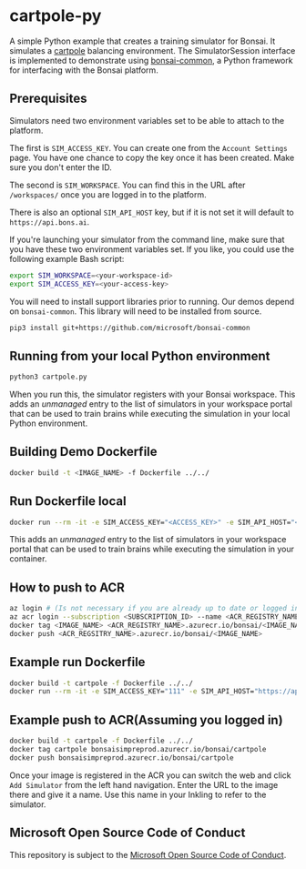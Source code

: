 # cartpole-py

A simple Python example that creates a training simulator for Bonsai. It simulates a [cartpole](https://en.wiktionary.org/wiki/cartpole) balancing environment. The SimulatorSession interface is implemented to demonstrate using [bonsai-common](https://github.com/microsoft/bonsai-common), a Python framework for interfacing with the Bonsai platform.

## Prerequisites

Simulators need two environment variables set to be able to attach to the platform.

The first is `SIM_ACCESS_KEY`. You can create one from the `Account Settings` page.
You have one chance to copy the key once it has been created. Make sure you don't enter
the ID.

The second is `SIM_WORKSPACE`. You can find this in the URL after `/workspaces/` once
you are logged in to the platform.

There is also an optional `SIM_API_HOST` key, but if it is not set it will default to `https://api.bons.ai`.

If you're launching your simulator from the command line, make sure that you have these two
environment variables set. If you like, you could use the following example Bash script:

```sh
export SIM_WORKSPACE=<your-workspace-id>
export SIM_ACCESS_KEY=<your-access-key>
```

You will need to install support libraries prior to running. Our demos depend on `bonsai-common`.
This library will need to be installed from source.

```sh
pip3 install git+https://github.com/microsoft/bonsai-common
```


## Running from your local Python environment
```sh
python3 cartpole.py
```

When you run this, the simulator registers with your Bonsai workspace. This adds an *unmanaged* entry to the list of simulators in your workspace portal that can be used to train brains while executing the simulation in your local Python environment.

## Building Demo Dockerfile

```sh
docker build -t <IMAGE_NAME> -f Dockerfile ../../
```

## Run Dockerfile local

```sh
docker run --rm -it -e SIM_ACCESS_KEY="<ACCESS_KEY>" -e SIM_API_HOST="<TARGET>" -e SIM_WORKSPACE="<WORKSPACE>" <IMAGE_NAME>
```

This adds an *unmanaged* entry to the list of simulators in your workspace portal that can be used to train brains while executing the simulation in your container.

## How to push to ACR

```sh
az login # (Is not necessary if you are already up to date or logged in recently)
az acr login --subscription <SUBSCRIPTION_ID> --name <ACR_REGISTRY_NAME>
docker tag <IMAGE_NAME> <ACR_REGISTRY_NAME>.azurecr.io/bonsai/<IMAGE_NAME>
docker push <ACR_REGSITRY_NAME>.azurecr.io/bonsai/<IMAGE_NAME>
```

## Example run Dockerfile

```sh
docker build -t cartpole -f Dockerfile ../../
docker run --rm -it -e SIM_ACCESS_KEY="111" -e SIM_API_HOST="https://api.bons.ai" -e SIM_WORKSPACE="123"
```

## Example push to ACR(Assuming you logged in)

```sh
docker build -t cartpole -f Dockerfile ../../
docker tag cartpole bonsaisimpreprod.azurecr.io/bonsai/cartpole
docker push bonsaisimpreprod.azurecr.io/bonsai/cartpole
```

Once your image is registered in the ACR you can switch the web and click `Add Simulator` from
the left hand navigation. Enter the URL to the image there and give it a name. Use this name in
your Inkling to refer to the simulator.

## Microsoft Open Source Code of Conduct

This repository is subject to the [Microsoft Open Source Code of Conduct](https://opensource.microsoft.com/codeofconduct).

